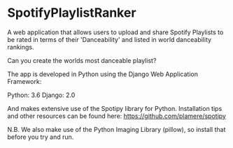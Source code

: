 # SpotifyPlaylistRanker

A web application that allows users to upload and share Spotify Playlists to be
rated in terms of their 'Danceability' and listed in world danceability rankings.

Can you create the worlds most danceable playlist?

The app is developed in Python using the Django Web Application Framework:

Python: 3.6
Django: 2.0

And makes extensive use of the Spotipy library for Python. Installation tips and other resources can be found here:
https://github.com/plamere/spotipy

N.B. We also make use of the Python Imaging Library (pillow), so install that
before you try and run.
